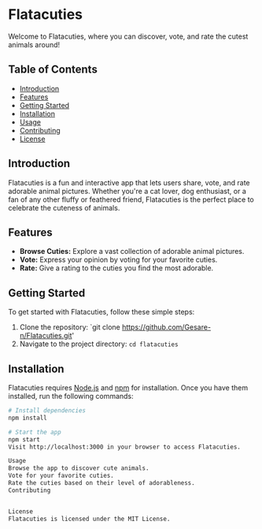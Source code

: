 
# Flatacuties

Welcome to Flatacuties, where you can discover, vote, and rate the cutest animals around!

## Table of Contents

- [Introduction](#introduction)
- [Features](#features)
- [Getting Started](#getting-started)
- [Installation](#installation)
- [Usage](#usage)
- [Contributing](#contributing)
- [License](#license)

## Introduction

Flatacuties is a fun and interactive app that lets users share, vote, and rate adorable animal pictures. Whether you're a cat lover, dog enthusiast, or a fan of any other fluffy or feathered friend, Flatacuties is the perfect place to celebrate the cuteness of animals.

## Features

- **Browse Cuties:** Explore a vast collection of adorable animal pictures.
- **Vote:** Express your opinion by voting for your favorite cuties.
- **Rate:** Give a rating to the cuties you find the most adorable.


## Getting Started

To get started with Flatacuties, follow these simple steps:

1. Clone the repository: `git clone https://github.com/Gesare-n/Flatacuties.git'
2. Navigate to the project directory: `cd flatacuties`

## Installation

Flatacuties requires [Node.js](https://nodejs.org/) and [npm](https://www.npmjs.com/) for installation. Once you have them installed, run the following commands:

```bash
# Install dependencies
npm install

# Start the app
npm start
Visit http://localhost:3000 in your browser to access Flatacuties.

Usage
Browse the app to discover cute animals.
Vote for your favorite cuties.
Rate the cuties based on their level of adorableness.
Contributing


License
Flatacuties is licensed under the MIT License.


